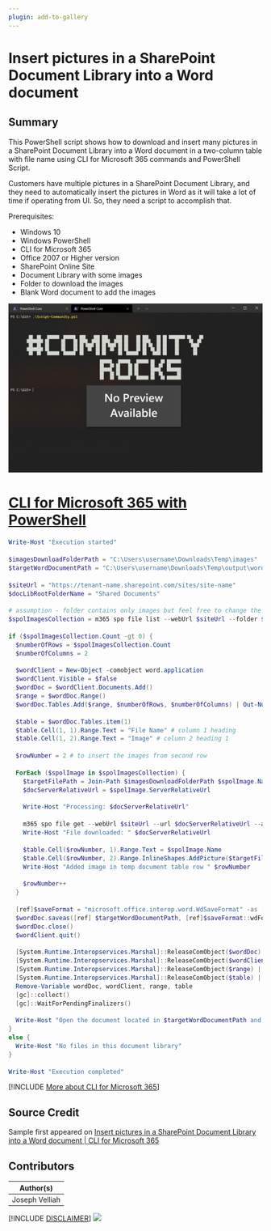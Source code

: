 ```yaml
---
plugin: add-to-gallery
---
```


# Insert pictures in a SharePoint Document Library into a Word document

## Summary

This PowerShell script shows how to download and insert many pictures in a SharePoint Document Library into a Word document in a two-column table with file name using CLI for Microsoft 365 commands and PowerShell Script.

 Customers have multiple pictures in a SharePoint Document Library, and they need to automatically insert the pictures in Word as it will take a lot of time if operating from UI. So, they need a script to accomplish that.

 Prerequisites:
 - Windows 10
 - Windows PowerShell
 - CLI for Microsoft 365
 - Office 2007 or Higher version
 - SharePoint Online Site
 - Document Library with some images
 - Folder to download the images
 - Blank Word document to add the images
 
![Example Screenshot](assets/example.png)
 
# [CLI for Microsoft 365 with PowerShell](#tab/cli-m365-ps)
```powershell
Write-Host "Execution started"

$imagesDownloadFolderPath = "C:\Users\username\Downloads\Temp\images"
$targetWordDocumentPath = "C:\Users\username\Downloads\Temp\output\word-document-name.docx"

$siteUrl = "https://tenant-name.sharepoint.com/sites/site-name"
$docLibRootFolderName = "Shared Documents"

# assumption - folder contains only images but feel free to change the filter conditions to limit the items/file types returned from document library
$spolImagesCollection = m365 spo file list --webUrl $siteUrl --folder $docLibRootFolderName -o json | ConvertFrom-Json

if ($spolImagesCollection.Count -gt 0) {
  $numberOfRows = $spolImagesCollection.Count
  $numberOfColumns = 2

  $wordClient = New-Object -comobject word.application
  $wordClient.Visible = $false
  $wordDoc = $wordClient.Documents.Add()
  $range = $wordDoc.Range()
  $wordDoc.Tables.Add($range, $numberOfRows, $numberOfColumns) | Out-Null

  $table = $wordDoc.Tables.item(1)
  $table.Cell(1, 1).Range.Text = "File Name" # column 1 heading
  $table.Cell(1, 2).Range.Text = "Image" # column 2 heading 1

  $rowNumber = 2 # to insert the images from second row

  ForEach ($spolImage in $spolImagesCollection) {
    $targetFilePath = Join-Path $imagesDownloadFolderPath $spolImage.Name
    $docServerRelativeUrl = $spolImage.ServerRelativeUrl

    Write-Host "Processing: $docServerRelativeUrl"

    m365 spo file get --webUrl $siteUrl --url $docServerRelativeUrl --asFile --path $targetFilePath
    Write-Host "File downloaded: " $docServerRelativeUrl

    $table.Cell($rowNumber, 1).Range.Text = $spolImage.Name
    $table.Cell($rowNumber, 2).Range.InlineShapes.AddPicture($targetFilePath) | Out-Null
    Write-Host "Added image in temp document table row " $rowNumber

    $rowNumber++
  }

  [ref]$saveFormat = "microsoft.office.interop.word.WdSaveFormat" -as [type]
  $wordDoc.saveas([ref] $targetWordDocumentPath, [ref]$saveFormat::wdFormatDocumentDefault)
  $wordDoc.close()
  $wordClient.quit()

  [System.Runtime.Interopservices.Marshal]::ReleaseComObject($wordDoc) | Out-Null
  [System.Runtime.Interopservices.Marshal]::ReleaseComObject($wordClient) | Out-Null
  [System.Runtime.Interopservices.Marshal]::ReleaseComObject($range) | Out-Null
  [System.Runtime.Interopservices.Marshal]::ReleaseComObject($table) | Out-Null
  Remove-Variable wordDoc, wordClient, range, table
  [gc]::collect()
  [gc]::WaitForPendingFinalizers()

  Write-Host "Open the document located in $targetWordDocumentPath and check the images in the table"
}
else {
  Write-Host "No files in this document library"
}

Write-Host "Execution completed"
```
[!INCLUDE [More about CLI for Microsoft 365](../../docfx/includes/MORE-CLIM365.md)]


## Source Credit

Sample first appeared on [Insert pictures in a SharePoint Document Library into a Word document | CLI for Microsoft 365](https://pnp.github.io/cli-microsoft365/sample-scripts/spo/insert-sp-library-pictures-into-word/)

## Contributors

| Author(s) |
|-----------|
| Joseph Velliah |


[!INCLUDE [DISCLAIMER](../../docfx/includes/DISCLAIMER.md)]
<img src="https://telemetry.sharepointpnp.com/script-samples/scripts/spo-insert-sp-library-pictures-into-word" aria-hidden="true" />